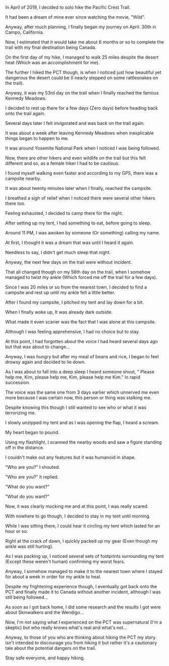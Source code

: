 In April of 2019, I decided to solo hike the Pacific Crest Trail.

It had been a dream of mine ever since watching the movie, "Wild".

Anyway, after much planning, I finally began my journey on April. 30th in Campo, California.

Now, I estimated that it would take me about 6 months or so to complete the trail with my final destination being Canada.

On the first day of my hike, I managed to walk 25 miles despite the desert heat (Which was an accomplishment for me).

The further I hiked the PCT though, is when I noticed just how beautiful yet dangerous the desert could be (I nearly stepped on some rattlesnakes on the trail).

Anyway, it was my 53rd day on the trail when I finally reached the famous Kennedy Meadows.

I decided to rest up there for a few days (Zero days) before heading back onto the trail again.

Several days later I felt invigorated and was back on the trail again.

It was about a week after leaving Kennedy Meadows when inexplicable things began to happen to me.

It was around Yosemite National Park when I noticed I was being followed.

Now, there are other hikers and even wildlife on the trail but this felt different and so, as a female hiker I had to be cautious.

I found myself walking even faster and according to my GPS, there was a campsite nearby.

It was about twenty minutes later when I finally, reached the campsite.

I breathed a sigh of relief when I noticed there were several other hikers there too.

Feeling exhausted, I decided to camp there for the night.

After setting up my tent, I had something to eat, before going to sleep.

Around 11 PM, I was awoken by someone (Or something) calling my name.

At first, I thought it was a dream that was until I heard it again.

Needless to say, I didn't get much sleep that night.

Anyway, the next few days on the trail were without incident. 

That all changed though on my 56th day on the trail, when I somehow managed to twist my ankle (Which forced me off the trail for a few days).

Since I was 20 miles or so from the nearest town, I decided to find a campsite and rest up until my ankle felt a little better.

After I found my campsite, I pitched my tent and lay down for a bit.

When I finally woke up, It was already dark outside.

What made it even scarier was the fact that I was alone at this campsite.

Although I was feeling apprehensive, I had no choice but to stay.

At this point, I had forgotten about the voice I had heard several days ago but that was about to change...

Anyway, I was hungry but after my meal of beans and rice, I began to feel drowsy again and decided to lie down.

As I was about to fall into a deep sleep I heard someone shout, " Please help me, Kim, please help me, Kim, please help me Kim." in rapid succession.

The voice was the same one from 3 days earlier which unnerved me even more because I was certain now, this person or thing was stalking me.

Despite knowing this though I still wanted to see who or what it was terrorizing me.

I slowly unzipped my tent and as I was opening the flap, I heard a scream.

My heart began to pound.

Using my flashlight, I scanned the nearby woods and saw a figure standing off in the distance.

I couldn't make out any features but it was humanoid in shape.

"Who are you?" I shouted.

"Who are you?" it replied.

"What do you want?"

"What do you want?"

Now, it was clearly mocking me and at this point, I was really scared.

With nowhere to go though, I decided to stay in my tent until morning.

While I was sitting there, I could hear it circling my tent which lasted for an hour or so.

Right at the crack of dawn, I quickly packed up my gear (Even though my ankle was still hurting).

As I was packing up, I noticed several sets of footprints surrounding my tent (Except these weren't human) confirming my worst fears.

Anyway, I somehow managed to make it to the nearest town where I stayed for about a week in order for my ankle to heal.

Despite my frightening experience though, I eventually got back onto the PCT and finally made it to Canada without another incident, although I was still being followed...

As soon as I got back home, I did some research and the results I got were about Skinwalkers and the Wendigo...

Now, I'm not saying what I experienced on the PCT was supernatural (I'm a skeptic) but who really knows what's real and what's not...

Anyway, to those of you who are thinking about hiking the PCT my story isn't intended to discourage you from hiking it but rather it's a cautionary tale about the potential dangers on the trail.

Stay safe everyone, and happy hiking.